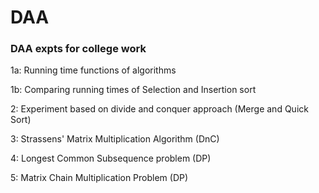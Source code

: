 # DAA
 ### DAA expts for college work

1a: Running time functions of algorithms

1b: Comparing running times of Selection and Insertion sort

2:  Experiment based on divide and conquer approach (Merge and Quick Sort)

3:  Strassens' Matrix Multiplication Algorithm (DnC)

4:  Longest Common Subsequence problem (DP)

5:  Matrix Chain Multiplication Problem (DP)
